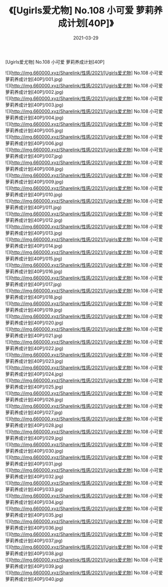 ﻿---
layout: post
title:  《[Ugirls爱尤物] No.108 小可爱 萝莉养成计划[40P]》
date:   2021-03-29
img: http://img.660000.xyz/Sharelink/性感/2021/[Ugirls爱尤物] No.108 小可爱 萝莉养成计划[40P]/000.jpg
categories: [美女, 清纯, 唯美]
---

[Ugirls爱尤物] No.108 小可爱 萝莉养成计划[40P]

  ![](http://img.660000.xyz/Sharelink/性感/2021/[Ugirls爱尤物] No.108 小可爱 萝莉养成计划[40P]/001.jpg) <br> ![](http://img.660000.xyz/Sharelink/性感/2021/[Ugirls爱尤物] No.108 小可爱 萝莉养成计划[40P]/002.jpg) <br> ![](http://img.660000.xyz/Sharelink/性感/2021/[Ugirls爱尤物] No.108 小可爱 萝莉养成计划[40P]/003.jpg) <br> ![](http://img.660000.xyz/Sharelink/性感/2021/[Ugirls爱尤物] No.108 小可爱 萝莉养成计划[40P]/004.jpg) <br> ![](http://img.660000.xyz/Sharelink/性感/2021/[Ugirls爱尤物] No.108 小可爱 萝莉养成计划[40P]/005.jpg) <br> ![](http://img.660000.xyz/Sharelink/性感/2021/[Ugirls爱尤物] No.108 小可爱 萝莉养成计划[40P]/006.jpg) <br> ![](http://img.660000.xyz/Sharelink/性感/2021/[Ugirls爱尤物] No.108 小可爱 萝莉养成计划[40P]/007.jpg) <br> ![](http://img.660000.xyz/Sharelink/性感/2021/[Ugirls爱尤物] No.108 小可爱 萝莉养成计划[40P]/008.jpg) <br> ![](http://img.660000.xyz/Sharelink/性感/2021/[Ugirls爱尤物] No.108 小可爱 萝莉养成计划[40P]/009.jpg) <br> ![](http://img.660000.xyz/Sharelink/性感/2021/[Ugirls爱尤物] No.108 小可爱 萝莉养成计划[40P]/010.jpg) <br> ![](http://img.660000.xyz/Sharelink/性感/2021/[Ugirls爱尤物] No.108 小可爱 萝莉养成计划[40P]/011.jpg) <br> ![](http://img.660000.xyz/Sharelink/性感/2021/[Ugirls爱尤物] No.108 小可爱 萝莉养成计划[40P]/012.jpg) <br> ![](http://img.660000.xyz/Sharelink/性感/2021/[Ugirls爱尤物] No.108 小可爱 萝莉养成计划[40P]/013.jpg) <br> ![](http://img.660000.xyz/Sharelink/性感/2021/[Ugirls爱尤物] No.108 小可爱 萝莉养成计划[40P]/014.jpg) <br> ![](http://img.660000.xyz/Sharelink/性感/2021/[Ugirls爱尤物] No.108 小可爱 萝莉养成计划[40P]/015.jpg) <br> ![](http://img.660000.xyz/Sharelink/性感/2021/[Ugirls爱尤物] No.108 小可爱 萝莉养成计划[40P]/016.jpg) <br> ![](http://img.660000.xyz/Sharelink/性感/2021/[Ugirls爱尤物] No.108 小可爱 萝莉养成计划[40P]/017.jpg) <br> ![](http://img.660000.xyz/Sharelink/性感/2021/[Ugirls爱尤物] No.108 小可爱 萝莉养成计划[40P]/018.jpg) <br> ![](http://img.660000.xyz/Sharelink/性感/2021/[Ugirls爱尤物] No.108 小可爱 萝莉养成计划[40P]/019.jpg) <br> ![](http://img.660000.xyz/Sharelink/性感/2021/[Ugirls爱尤物] No.108 小可爱 萝莉养成计划[40P]/020.jpg) <br> ![](http://img.660000.xyz/Sharelink/性感/2021/[Ugirls爱尤物] No.108 小可爱 萝莉养成计划[40P]/021.jpg) <br> ![](http://img.660000.xyz/Sharelink/性感/2021/[Ugirls爱尤物] No.108 小可爱 萝莉养成计划[40P]/022.jpg) <br> ![](http://img.660000.xyz/Sharelink/性感/2021/[Ugirls爱尤物] No.108 小可爱 萝莉养成计划[40P]/023.jpg) <br> ![](http://img.660000.xyz/Sharelink/性感/2021/[Ugirls爱尤物] No.108 小可爱 萝莉养成计划[40P]/024.jpg) <br> ![](http://img.660000.xyz/Sharelink/性感/2021/[Ugirls爱尤物] No.108 小可爱 萝莉养成计划[40P]/025.jpg) <br> ![](http://img.660000.xyz/Sharelink/性感/2021/[Ugirls爱尤物] No.108 小可爱 萝莉养成计划[40P]/026.jpg) <br> ![](http://img.660000.xyz/Sharelink/性感/2021/[Ugirls爱尤物] No.108 小可爱 萝莉养成计划[40P]/027.jpg) <br> ![](http://img.660000.xyz/Sharelink/性感/2021/[Ugirls爱尤物] No.108 小可爱 萝莉养成计划[40P]/028.jpg) <br> ![](http://img.660000.xyz/Sharelink/性感/2021/[Ugirls爱尤物] No.108 小可爱 萝莉养成计划[40P]/029.jpg) <br> ![](http://img.660000.xyz/Sharelink/性感/2021/[Ugirls爱尤物] No.108 小可爱 萝莉养成计划[40P]/030.jpg) <br> ![](http://img.660000.xyz/Sharelink/性感/2021/[Ugirls爱尤物] No.108 小可爱 萝莉养成计划[40P]/031.jpg) <br> ![](http://img.660000.xyz/Sharelink/性感/2021/[Ugirls爱尤物] No.108 小可爱 萝莉养成计划[40P]/032.jpg) <br> ![](http://img.660000.xyz/Sharelink/性感/2021/[Ugirls爱尤物] No.108 小可爱 萝莉养成计划[40P]/033.jpg) <br> ![](http://img.660000.xyz/Sharelink/性感/2021/[Ugirls爱尤物] No.108 小可爱 萝莉养成计划[40P]/034.jpg) <br> ![](http://img.660000.xyz/Sharelink/性感/2021/[Ugirls爱尤物] No.108 小可爱 萝莉养成计划[40P]/035.jpg) <br> ![](http://img.660000.xyz/Sharelink/性感/2021/[Ugirls爱尤物] No.108 小可爱 萝莉养成计划[40P]/036.jpg) <br> ![](http://img.660000.xyz/Sharelink/性感/2021/[Ugirls爱尤物] No.108 小可爱 萝莉养成计划[40P]/037.jpg) <br> ![](http://img.660000.xyz/Sharelink/性感/2021/[Ugirls爱尤物] No.108 小可爱 萝莉养成计划[40P]/038.jpg) <br> ![](http://img.660000.xyz/Sharelink/性感/2021/[Ugirls爱尤物] No.108 小可爱 萝莉养成计划[40P]/039.jpg) <br> ![](http://img.660000.xyz/Sharelink/性感/2021/[Ugirls爱尤物] No.108 小可爱 萝莉养成计划[40P]/040.jpg) <br>